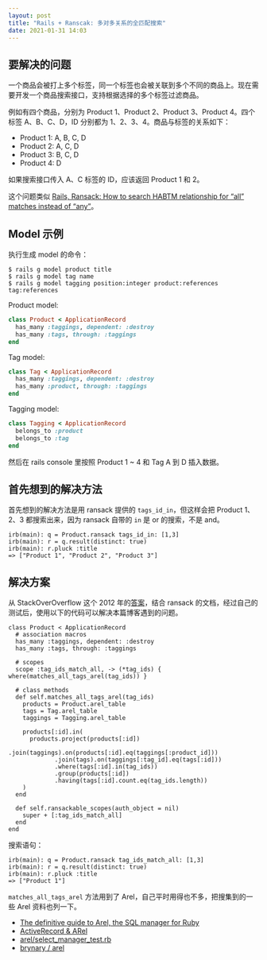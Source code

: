 ```yaml
---
layout: post
title: "Rails + Ranscak: 多对多关系的全匹配搜索"
date: 2021-01-31 14:03
---
```


## 要解决的问题

一个商品会被打上多个标签，同一个标签也会被关联到多个不同的商品上。现在需要开发一个商品搜索接口，支持根据选择的多个标签过滤商品。

例如有四个商品，分别为 Product 1、Product 2、Product 3、Product 4。四个标签 A、B、C、D，ID 分别都为 1、2、3、4。商品与标签的关系如下：

- Product 1: A, B, C, D
- Product 2: A, C, D
- Product 3: B, C, D
- Product 4: D

如果搜索接口传入 A、C 标签的 ID，应该返回 Product 1 和 2。

这个问题类似 [Rails, Ransack: How to search HABTM relationship for “all” matches instead of “any”](https://stackoverflow.com/questions/13409627/rails-ransack-how-to-search-habtm-relationship-for-all-matches-instead-of-a)。

## Model 示例

执行生成 model 的命令：

```shell
$ rails g model product title
$ rails g model tag name
$ rails g model tagging position:integer product:references tag:references
```

Product model:

```ruby
class Product < ApplicationRecord
  has_many :taggings, dependent: :destroy
  has_many :tags, through: :taggings
end
```

Tag model:

```ruby
class Tag < ApplicationRecord
  has_many :taggings, dependent: :destroy
  has_many :product, through: :taggings
end
```

Tagging model:

```ruby
class Tagging < ApplicationRecord
  belongs_to :product
  belongs_to :tag
end
```

然后在 rails console 里按照 Product 1 ~ 4 和 Tag A 到 D 插入数据。

## 首先想到的解决方法

首先想到的解决方法是用 ransack 提供的 `tags_id_in`，但这样会把 Product 1、2、3 都搜索出来，因为 ransack 自带的 `in` 是 or 的搜索，不是 and。

```
irb(main): q = Product.ransack tags_id_in: [1,3]
irb(main): r = q.result(distinct: true)
irb(main): r.pluck :title
=> ["Product 1", "Product 2", "Product 3"]
```

## 解决方案

从 StackOverOverflow 这个 2012 年的[答案](https://stackoverflow.com/a/13445889/888089)，结合 ransack 的文档，经过自己的测试后，使用以下的代码可以解决本篇博客遇到的问题。


```
class Product < ApplicationRecord
  # association macros
  has_many :taggings, dependent: :destroy
  has_many :tags, through: :taggings

  # scopes
  scope :tag_ids_match_all, -> (*tag_ids) { where(matches_all_tags_arel(tag_ids)) }

  # class methods
  def self.matches_all_tags_arel(tag_ids)
    products = Product.arel_table
    tags = Tag.arel_table
    taggings = Tagging.arel_table

    products[:id].in(
      products.project(products[:id])
             .join(taggings).on(products[:id].eq(taggings[:product_id]))
             .join(tags).on(taggings[:tag_id].eq(tags[:id]))
             .where(tags[:id].in(tag_ids))
             .group(products[:id])
             .having(tags[:id].count.eq(tag_ids.length))
    )
  end

  def self.ransackable_scopes(auth_object = nil)
    super + [:tag_ids_match_all]
  end
end
```

搜索语句：

```
irb(main): q = Product.ransack tag_ids_match_all: [1,3]
irb(main): r = q.result(distinct: true)
irb(main): r.pluck :title
=> ["Product 1"]
```

`matches_all_tags_arel` 方法用到了 Arel，自己平时用得也不多，把搜集到的一些 Arel 资料也列一下。

- [The definitive guide to Arel, the SQL manager for Ruby](https://jpospisil.com/2014/06/16/the-definitive-guide-to-arel-the-sql-manager-for-ruby.html)
- [ActiveRecord & ARel](https://www.slideshare.net/flah00/activerecord-arel)
- [arel/select_manager_test.rb](https://github.com/rails/rails/blob/main/activerecord/test/cases/arel/select_manager_test.rb)
- [brynary / arel](https://github.com/brynary/arel)
